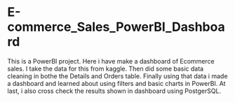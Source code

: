 # E-commerce_Sales_PowerBI_Dashboard
This is a PowerBI project. Here i have make a dashboard of Ecommerce sales.
I take the data for this from kaggle. Then did some basic data cleaning in bothe the Details and Orders table.
Finally using that data i made a dashboard and learned about using filters and basic charts in PowerBI.
At last, i also cross check the results shown in dashboard using PostgerSQL.
